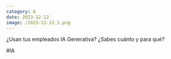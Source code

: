 ```yaml
--- 
category: A 
date: 2023-12-12 
image: /2023-12-12_1.png 
--- 
```


¿Usan tus empleados IA Generativa? ¿Sabes cuánto y para qué? 

#IA